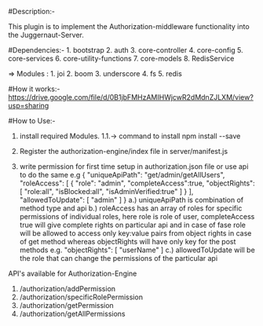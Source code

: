 #Description:-

This plugin is to implement the Authorization-middleware functionality into the Juggernaut-Server.

#Dependencies:-
    1. bootstrap
    2. auth
    3. core-controller
    4. core-config
    5. core-services
    6. core-utility-functions
    7. core-models
    8. RedisService

=> Modules :
    1. joi
    2. boom
    3. underscore
    4. fs
    5. redis

#How it works:-
    https://drive.google.com/file/d/0B1jbFMHzAMIHWjcwR2dMdnZJLXM/view?usp=sharing

#How to Use:-

1. install required Modules.
   1.1.-> command to install
          npm install <module-name> --save

2. Register the authorization-engine/index file in server/manifest.js
3. write permission for first time setup in authorization.json file or use api to do the same
    e.g  {
        "uniqueApiPath": "get/admin/getAllUsers",
        "roleAccess": [
            {
                "role": "admin",
                "completeAccess":true,
                "objectRights": [
                    "role:all",
                    "isBlocked:all",
                    "isAdminVerified:true"
                ]
            }
        ],
        "allowedToUpdate": [
            "admin"
        ]
    }
    a.) uniqueApiPath is combination of method type and api
    b.) roleAccess has an array of roles for specific permissions of individual roles, here role is role of user, completeAccess true will give complete rights on particular api and in case of fase role will be allowed to access only key:value pairs from object rights in case of get method whereas objectRights will have only key for the post methods
    e.g. "objectRights": [
                    "userName"
                ]
    c.) allowedToUpdate will be the role that can change the permissions of the particular api

  API's available for Authorization-Engine
1. /authorization/addPermission
2. /authorization/specificRolePermission
3. /authorization/getPermission
4. /authorization/getAllPermissions
